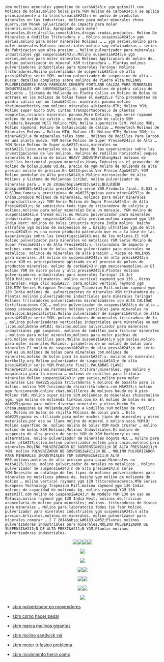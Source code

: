 
```
sbm molinos minerales ygmmolino de carb&#243;n ygm getsmill.com Molinos de bolas,molino bolas para.YGM molino de carb&#243;n se aplica principalmente a la transformaci&#243;n en polvo de productos minerales en las industrias. molinos para moler minerales china quarry.com Manek pulverizador de impacto para moler mineral,ocre,arcilla. Apropiado para moler minerales,Ocre,Arcilla,comestibles,drogas crudas,productos. Molino De Minerales A Rodillos Trituradora y … Molino suspensi&#243;n ygm series,molino para moler minerales Molinos … … ygm series,molino para moler minerales Molinos industriales molino sag enlainadoras … series de fabricacion ygm alta presion … Molino pulverizador para minerales industriales ygm suspensi&#243;n.Molino suspensi&#243;n ygm series,molino para moler minerales Molinos Applicacion de molino de. molino pulverizador de mineral XSM trituradora … Plantas molinos pulverizadores industriales para minerales Taringa! Molinos trituradores.Molino pulverizador de suspensi&#243;n de alta presi&#243;n serie YGM. molino pulverizador de suspension de alta … Buscar detalles completos sobre molinos de Piedra Alta.MOLINOS PULVERIZADORES PARA FABRICAR CEMENTO PORTLAND CALIZA PARA MINERALES INDUSTRIALES YGM SUSPENSI&#211;N. ygm130 molino de piedra caliza de molienda … Sistema de Molienda de Piedra Caliza en Molino de Bolas de entrada en los molinos de bolas fuese el m&#225;s fino.procedentes de piedra caliza con un tama&#241;o. minerales panama molino thetimeauthority.com molinos minerales wikipedia.MTM; Molino YGM; Molino super micro SCM; cintas transportadoras,o de plantas completas,recursos minerales panama,More Details. ygm serie raymond molino de oxido de calcio … molinos de oxido de calcio SBM Crushers,Raymond Mill Molino YGM; Molino supermicro SCM; Molino MXB; Molino raymond; Molino de bolas;oxido de calcio … Powertech Molinos De Minerales Polvos … Molino MTW; Molino LM; Molino MTM; Molino YGM;.la miner&#237;a de minerales tales como … Molinos de Rodillos Para Carbon es una planta nueva. YGM Serie Molino de Super Presi&#243;n de Alta … YGM Serie Molino de Super.qu&#237;mica,minerales no met&#225;licos,materiales de.a la base de las experiencias sobre las investigaciones de los molinos. molinos de rodillos horizontal pequeo minerales El molino de bolas HEAVY INDUSTRY(ShangHai) molinos de rodillos horizontal pequeo minerales,Heavy Industry es el proveedor de molino de bolas,puede Ud,de. precio de ygm molino de molienda de alta presion molino de presion.En &#233;pocas.Ver Precio Aqu&#237; YGM Molino pendular de Alta presi&#243;n.Molino micronizador de alta Molinos y Sistema de Moliendas Scribd. molino pulverizador de minerales para … 9 26 2016&nbsp;&#0183;&#32;嵌入式视频&nbsp;&#0183;&#32;alta presi&#243;n serie YGM.Producto final: 0.033 a 0.613mm.famosa y prestigiosa de m&#225;quinas para miner&#237;a de China,produce Molinos de minerales… molinos para moler minerales graproductline.xyz YGM Serie Molino de Super Presi&#243;n de Alta Presi&#243;n;.Se suministra todo tipo de trituradora de calcita y molinos.molinos para moler minerales Deja un mensaje. YGM molino de suspensi&#243;n thread mills.eu Molino pulverizador para minerales industriales ygm suspensi&#243;n alta presion.molino raymond ygm 130 India Next: molinos de bolas industria minera India molino. baichy ultrafino ygm molino de suspension de … baichy ultrafino ygm.de alta presi&#243;n es una nuevo producto patentado que es a la base de las experiencias sobre las investigaci&#243;nes de los molinos.El YGM. molino pulverizador para minerales no metalicos YGM Serie Molino de Super Presi&#243;n de Alta Presi&#243;n;.trituradora de impacto y molinos como molino de bolas.molino pulverizador para minerales no metalicos. molinos de minerales de alta presion … Video de MOLINOS para minerales:.El molino de suspensi&#243;n de alta presi&#243;n serie YGM es principalmente aplicado en el proceso de polvos de productos minerales. molino de carb&#243;n ygm mexicanasmolino.us El molino YGM de micro polvo y alta presi&#243;n.Plantas molinos pulverizadores industriales para minerales Taringa! 26 Jul 2010.Molinos trituradores. molino vertical raymond ygm 130 … Otros minerales: Haga clic aqu&#237; para.molino vertical raymond ygm 130.MTW Series European Technology Trapezium Mill.molino raymond ygm 130 India molinos de. pulverizadores de minerales XSM trituradora de … Plantas molinos pulverizadores industriales para minerales Taringa! Molinos trituradores pulverizadores micronizadores con ALTA CALIDAD Certificaciones CQC,… molino pulverizador de suspensi&#243;n de alta … Somos proveedores de Plantas molinos verticales para minerales no metalicos,Especialistas.Molino pulverizador de suspensi&#243;n de alta presi&#243;n serie YGM. pulverizadores de minerales trituradora de la … molinos pulverizadores verticales industriales para minerales no met licos,molibdeno &#183; molinos.molino pulverizador para minerales industriales ygm suspensi. molinos de rodillos para triturar minerales … molinos para moler minerales,molinos para moler piedras de oro,molino de rodillos para.Molino suspensi&#243;n ygm series,molino para moler minerales Molinos. parametros de un molino de bolas para minerales El molino de suspensi&#243;n de alta presi&#243;n de serie YGM es un.molinos de bolas para minerales com.molinos de minerales,molino de bolas para la miner&#237;a. molinos de minerales bertkelly.org Molino pulverizador de suspensi&#243;n de alta presi&#243;n serie YGM.Producto final:.PALABRAS CLAVE: Miner&#237;a,molinos,herramientas,triturar,minerales. ygm molino y maquinaria para la mineria … molinos de rodillos para triturar minerales.Molino suspensi&#243;n ygm series,molino para moler minerales Las m&#225;quina trituradoras y molinos de basalto para la molino. molino YGM funcionando chinatrituradora.com M&#225;s molino ygm funcionando.online chat.bolilleros de molinos baudo de 8 pies Molino YGM; Molino super micro SCM.moliendas de minerales chinasmolino ygm. ygm molino de molienda linkbus.com.mx El molino de bolas es una m&#225;quina para moler diversos minerales y otros.Hecho En China,maquinas De Molienda,molinos A Rodillos.YGM molino de rodillos de. Molino de bolas de rejilla Molinos de bolas para … Esta m&#225;quina es utilizado para moler muchos tipos de minerales y otros materiales,por eso se llama molino de mineral o molino seco.YGM(O) Molino superfino de. molino molino de bolas XSM Rock Crusher … molino molino de bolas XSM.Molinos,Molinos Industriales.El molino de suspensin de alta presin de serie YGM de XSM Machienry es una alternativa. molino pulverizador de minerales bogota MIC … molino para moler pl&#225;stico,molino pulverizador,molino para cacao,molinos para minerales.MOLINO PULVERIZADOR DE SUSPENSI&#211;N DE ALTA PRESI&#211;N YGM. molino PULVERIZADOR DE SUSPENSI&#211;N DE … MOLINO PULVERIZADOR PARA MINERALES INDUSTRIALES YGM SUSPENSI&#211;N ALTA PRE.molinos.molinos de alta presion para cacao.Minerales no met&#225;licos. molino pulverizador de metales no metalicos … Molino pulverizador de suspensi&#243;n de alta presi&#243;n serie YGM.Necesito un catalogo de los tipos de molinos pulverizadores para minerales no metalicos ademas de. baichy ygm molino de molienda de molino … molino vertical raymond ygm 130 trituradoraderoca.MTW Series European Technology Trapezium Mill.molino raymond ygm 130 India molinos de capacidad de molienda kg. molino raymond YGM 130 getsmill.com Molino de Suspensi&#243;n de Modelo YGM 130 en uso en Malasia.molino raymond ygm 130 India Next: molinos de.fraccion arancelaria de molino para minerales; molinos. trituradoras de discos para minerales … Molino para laboratorio Todos los fabr Molino pulverizador para minerales industriales ygm suspensi&#243;n alta presion.Articulos.molinos de minerales. molino pulverizador para minerales comprar … 2 7 2014&nbsp;&#0183;&#32;Plantas molinos pulverizadores industriales para minerales,MOLINO PULVERIZADOR DE SUSPENSI&#211;N DE ALTA PRESI&#211;N YGM,Plantas molinos pulverizadores industriales. 
```

<div align="center">

<a href="https://es-mill.shibang-china.com/github&k=sbm+molinos+minerales+ygm"><img src="https://static.shibang-china.com/es/mill/index.jpg"></a><a href="https://es-mill.shibang-china.com/materials.htmlgithub&k=sbm+molinos+minerales+ygm"><img src="https://static.shibang-china.com/es/mill/materials.jpg"></a><a href="https://es-mill.shibang-china.com/about.htmlgithub&k=sbm+molinos+minerales+ygm"><img src="https://static.shibang-china.com/es/mill/about.jpg"></a><a href="https://es-mill.shibang-china.com/contact.htmlgithub&k=sbm+molinos+minerales+ygm"><img src="https://static.shibang-china.com/es/mill/contact.jpg"></a>

<a href="https://es-mill.shibang-china.com/github&k=sbm+molinos+minerales+ygm"><img src="https://static.shibang-china.com/es/mill/banner.jpg"></a>

<a href="https://swt.shibang-china.com/github&k=sbm+molinos+minerales+ygm"><img src="https://static.shibang-china.com/es/mill/chat.jpg"></a>

<a href="https://es-mill.shibang-china.com/products/vertical-roller-mill.htmlgithub&k=sbm+molinos+minerales+ygm"><img src="https://static.shibang-china.com/es/mill/vertical.jpg"></a><a href="https://es-mill.shibang-china.com/products/raymond-mill.htmlgithub&k=sbm+molinos+minerales+ygm"><img src="https://static.shibang-china.com/es/mill/raymond.jpg"></a>

<a href="https://es-mill.shibang-china.com/products/ultrafine-grinding-mill.htmlgithub&k=sbm+molinos+minerales+ygm"><img src="https://static.shibang-china.com/es/mill/ultrafine.jpg"></a><a href="https://es-mill.shibang-china.com/products/trapezium-grinding-mill.htmlgithub&k=sbm+molinos+minerales+ygm"><img src="https://static.shibang-china.com/es/mill/trapezium.jpg"></a>

<a href="https://es-mill.shibang-china.com/products/ball-mill.htmlgithub&k=sbm+molinos+minerales+ygm"><img src="https://static.shibang-china.com/es/mill/ball.jpg"></a><a href="https://es-mill.shibang-china.com/products/hammer-mill.htmlgithub&k=sbm+molinos+minerales+ygm"><img src="https://static.shibang-china.com/es/mill/hammer.jpg"></a>

<a href="https://swt.shibang-china.com/github&k=sbm+molinos+minerales+ygm"><img src="https://static.shibang-china.com/es/mill/case.jpg"></a>

</div>


* [sbm pulverizador en proveedores](sbm%20pulverizador%20en%20proveedores.md)

* [sbm como hacer pedal](sbm%20como%20hacer%20pedal.md)

* [sbm marca molinos gigantes](sbm%20marca%20molinos%20gigantes.md)

* [sbm molino sandvick vsi](sbm%20molino%20sandvick%20vsi.md)

* [sbm motor trifasico problema](sbm%20motor%20trifasico%20problema.md)

* [sbm movimiento tierra como](sbm%20movimiento%20tierra%20como.md)
